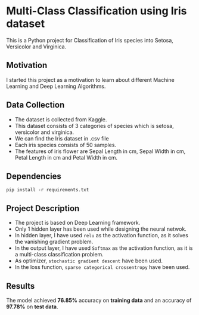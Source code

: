 
# Multi-Class Classification using Iris dataset

This is a Python project for Classification of Iris species into Setosa, Versicolor and Virginica.


## Motivation
I started this project as a motivation to learn about different Machine Learning and Deep Learning Algorithms.
## Data Collection
- The dataset is collected from Kaggle.
- This dataset consists of 3 categories of species which is setosa, versicolor and virginica.
- We can find the Iris dataset in .csv file
- Each iris species consists of 50 samples.
- The features of iris flower are Sepal Length in cm, Sepal Width in cm, Petal Length in cm and Petal Width in cm.
## Dependencies
    pip install -r requirements.txt

## Project Description
- The project is based on Deep Learning framework.
- Only 1 hidden layer has been used while designing the neural netwok.
- In hidden layer, I have used `relu` as the activation function, as it solves the vanishing gradient problem.
- In the output layer, I have used `Softmax` as the activation function, as it is a multi-class classification problem.
- As optimizer, `stochastic gradient descent` have been used.
- In the loss function, `sparse categorical crossentropy` have been used.

## Results
 The model achieved **76.85%** accuracy on **training data** and an accuracy of **97.78%** on **test data**.